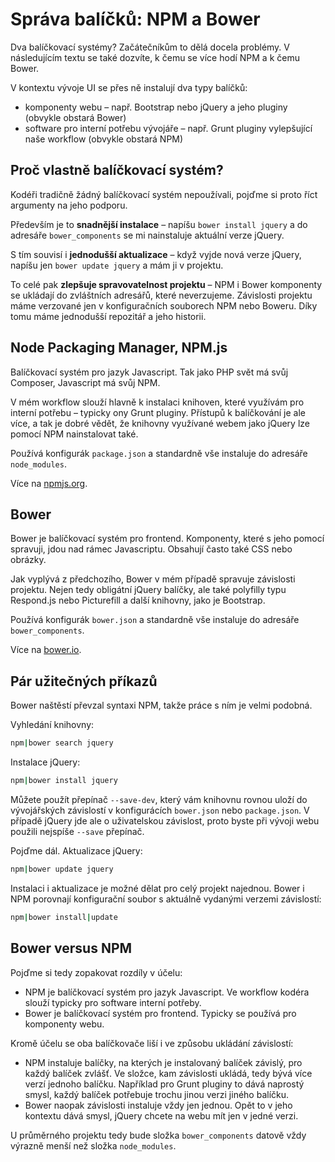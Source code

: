 # Správa balíčků: NPM a Bower

Dva balíčkovací systémy? Začátečníkům to dělá docela problémy. V následujícím textu se také dozvíte, k čemu se více hodí NPM a k čemu Bower.

V kontextu vývoje UI se přes ně instalují dva typy balíčků:

- komponenty webu – např. Bootstrap nebo jQuery a jeho pluginy (obvykle obstará Bower)
- software pro interní potřebu vývojáře – např. Grunt pluginy vylepšující naše workflow (obvykle obstará NPM)

## Proč vlastně balíčkovací systém?

Kodéři tradičně žádný balíčkovací systém nepoužívali, pojďme si proto říct argumenty na jeho podporu.

Především je to **snadnější instalace** – napíšu `bower install jquery` a do adresáře `bower_components` se mi nainstaluje aktuální verze jQuery.

S tím souvisí i **jednodušší aktualizace** – když vyjde nová verze jQuery, napíšu jen `bower update jquery` a mám ji v projektu.

To celé pak **zlepšuje spravovatelnost projektu** – NPM i Bower komponenty se ukládají do zvláštních adresářů, které neverzujeme. Závislosti projektu máme verzované jen v konfiguračních souborech NPM nebo Boweru. Díky tomu máme jednodušší repozitář a jeho historii.

## Node Packaging Manager, NPM.js

Balíčkovací systém pro jazyk Javascript. Tak jako PHP svět má svůj Composer, Javascript má svůj NPM.

V mém workflow slouží hlavně k instalaci knihoven, které využívám pro interní potřebu – typicky ony Grunt pluginy. Přístupů k balíčkování je ale více, a tak je dobré vědět, že knihovny využívané webem jako jQuery lze pomocí NPM nainstalovat také.

Používá konfigurák `package.json` a standardně vše instaluje do adresáře `node_modules`.

Více na [npmjs.org](http://npmjs.org).

## Bower

Bower je balíčkovací systém pro frontend. Komponenty, které s jeho pomocí spravuji, jdou nad rámec Javascriptu. Obsahují často také CSS nebo obrázky.

Jak vyplývá z předchozího, Bower v mém případě spravuje závislosti projektu. Nejen tedy obligátní jQuery balíčky, ale také polyfilly typu Respond.js nebo Picturefill a další knihovny, jako je Bootstrap.

Používá konfigurák `bower.json` a standardně vše instaluje do adresáře `bower_components`.

Více na [bower.io](http://bower.io).

## Pár užitečných příkazů

Bower naštěstí převzal syntaxi NPM, takže práce s ním je velmi podobná.

Vyhledání knihovny:

```bash
npm|bower search jquery
```

Instalace jQuery:

```bash
npm|bower install jquery
```

Můžete použít přepínač `--save-dev`, který vám knihovnu rovnou uloží do vývojářských závislostí v konfigurácích `bower.json` nebo `package.json`. V případě jQuery jde ale o uživatelskou závislost, proto byste při vývoji webu použili nejspíše `--save` přepínač.

Pojďme dál. Aktualizace jQuery:

```bash
npm|bower update jquery
```

Instalaci i aktualizace je možné dělat pro celý projekt najednou. Bower i NPM porovnají konfigurační soubor s aktuálně vydanými verzemi závislostí:

```bash
npm|bower install|update
```

## Bower versus NPM

Pojďme si tedy zopakovat rozdíly v účelu:

- NPM je balíčkovací systém pro jazyk Javascript. Ve workflow kodéra slouží typicky pro software interní potřeby.
- Bower je balíčkovací systém pro frontend. Typicky se používá pro komponenty webu.

Kromě účelu se oba balíčkovače liší i ve způsobu ukládání závislostí:

- NPM instaluje balíčky, na kterých je instalovaný balíček závislý, pro každý balíček zvlášť. Ve složce, kam závislosti ukládá, tedy bývá více verzí jednoho balíčku. Například pro Grunt pluginy to dává naprostý smysl, každý balíček potřebuje trochu jinou verzi jiného balíčku.
- Bower naopak závislosti instaluje vždy jen jednou. Opět to v jeho kontextu dává smysl, jQuery chcete na webu mít jen v jedné verzi.

U průměrného projektu tedy bude složka `bower_components` datově vždy výrazně menší než složka `node_modules`.


